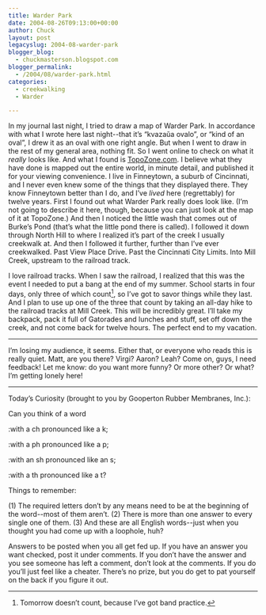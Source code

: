 ```yaml
---
title: Warder Park
date: 2004-08-26T09:13:00+00:00
author: Chuck
layout: post
legacyslug: 2004-08-warder-park
blogger_blog:
  - chuckmasterson.blogspot.com
blogger_permalink:
  - /2004/08/warder-park.html
categories:
  - creekwalking
  - Warder

---
```

In my journal last night, I tried to draw a map of Warder Park. In accordance with what I wrote here last night--that it’s “kvazaŭa ovalo”, or “kind of an oval”, I drew it as an oval with one right angle. But when I went to draw in the rest of my general area, nothing fit. So I went online to check on what it _really_ looks like. And what I found is [TopoZone.com](http://www.topozone.com/). I believe what they have done is mapped out the entire world, in minute detail, and published it for your viewing convenience. I live in Finneytown, a suburb of Cincinnati, and I never even knew some of the things that they displayed there. They know Finneytown better than I do, and I’ve _lived_ here (regrettably) for twelve years. First I found out what Warder Park really does look like. (I’m not going to describe it here, though, because you can just look at the map of it at TopoZone.) And then I noticed the little wash that comes out of Burke’s Pond (that’s what the little pond there is called). I followed it down through North Hill to where I realized it’s part of the creek I usually creekwalk at. And then I followed it further, further than I’ve ever creekwalked. Past View Place Drive. Past the Cincinnati City Limits. Into Mill Creek, upstream to the railroad track.

I love railroad tracks. When I saw the railroad, I realized that this was the event I needed to put a bang at the end of my summer. School starts in four days, only three of which count[^1], so I’ve got to savor things while they last. And I plan to use up one of the three that count by taking an all-day hike to the railroad tracks at Mill Creek. This will be incredibly great. I’ll take my backpack, pack it full of Gatorades and lunches and stuff, set off down the creek, and not come back for twelve hours. The perfect end to my vacation.


* * *


I’m losing my audience, it seems. Either that, or everyone who reads this is really quiet. Matt, are you there? Virgi? Aaron? Leah? Come on, guys, I need feedback! Let me know: do you want more funny? Or more other? Or what? I’m getting lonely here!


* * *


Today’s Curiosity (brought to you by Gooperton Rubber Membranes, Inc.):

Can you think of a word

:with a ch pronounced like a k;

:with a ph pronounced like a p;

:with an sh pronounced like an s;

:with a th pronounced like a t?

Things to remember:

(1) The required letters don’t by any means need to be at the beginning of the word--most of them aren’t. (2) There is more than one answer to every single one of them. (3) And these are all English words--just when you thought you had come up with a loophole, huh?

Answers to be posted when you all get fed up. If you have an answer you want checked, post it under comments. If you don’t have the answer and you see someone has left a comment, don’t look at the comments. If you do you’ll just feel like a cheater. There’s no prize, but you do get to pat yourself on the back if you figure it out.

[^1]: Tomorrow doesn’t count, because I’ve got band practice.

